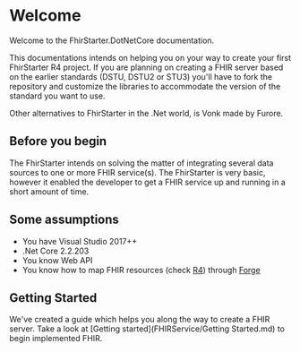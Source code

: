 # Welcome

Welcome to the FhirStarter.DotNetCore documentation.

This documentations intends on helping you on your way to create your first FhirStarter R4 project. If you are planning on creating a FHIR server based on the earlier standards (DSTU, DSTU2 or STU3) you'll have to fork the repository and customize the libraries to accommodate the version of the standard you want to use.

Other alternatives to FhirStarter in the .Net world, is Vonk made by Furore.

## Before you begin

The FhirStarter intends on solving the matter of integrating several data sources to one or more FHIR service(s). The FhirStarter is very basic, however it enabled the developer to get a FHIR service up and running in a short amount of time. 

## Some assumptions

* You have Visual Studio 2017++
* .Net Core 2.2.203
* You know Web API 
* You know how to map FHIR resources (check [R4](https://www.hl7.org/fhir/)) through [Forge](https://fire.ly/products/forge/)

## Getting Started

We've created a guide which helps you along the way to create a FHIR server. Take a look at [Getting started](FHIRService/Getting Started.md) to begin implemented FHIR.